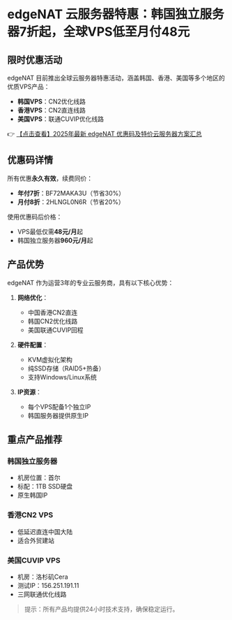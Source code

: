 # edgeNAT 云服务器特惠：韩国独立服务器7折起，全球VPS低至月付48元

## 限时优惠活动

edgeNAT 目前推出全球云服务器特惠活动，涵盖韩国、香港、美国等多个地区的优质VPS产品：

- **韩国VPS**：CN2优化线路
- **香港VPS**：CN2直连线路
- **美国VPS**：联通CUVIP优化线路

👉 [【点击查看】2025年最新 edgeNAT 优惠码及特价云服务器方案汇总](https://bit.ly/edgenat)

## 优惠码详情

所有优惠**永久有效**，续费同价：

- **年付7折**：BF72MAKA3U（节省30%）
- **月付8折**：2HLNGL0N6R（节省20%）

使用优惠码后价格：
- VPS最低仅需**48元/月**起
- 韩国独立服务器**960元/月**起

## 产品优势

edgeNAT 作为运营3年的专业云服务商，具有以下核心优势：

1. **网络优化**：
   - 中国香港CN2直连
   - 韩国CN2优化线路
   - 美国联通CUVIP回程

2. **硬件配置**：
   - KVM虚拟化架构
   - 纯SSD存储（RAID5+热备）
   - 支持Windows/Linux系统

3. **IP资源**：
   - 每个VPS配备1个独立IP
   - 韩国服务器提供原生IP

## 重点产品推荐

### 韩国独立服务器
- 机房位置：首尔
- 标配：1TB SSD硬盘
- 原生韩国IP

### 香港CN2 VPS
- 低延迟直连中国大陆
- 适合外贸建站

### 美国CUVIP VPS
- 机房：洛杉矶Cera
- 测试IP：156.251.191.11
- 三网联通优化线路

> 提示：所有产品均提供24小时技术支持，确保稳定运行。